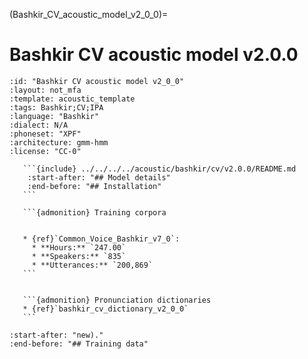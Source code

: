 
(Bashkir_CV_acoustic_model_v2_0_0)=
# Bashkir CV acoustic model v2.0.0

``````{acoustic} Bashkir CV acoustic model v2.0.0
:id: "Bashkir CV acoustic model v2_0_0"
:layout: not_mfa
:template: acoustic_template
:tags: Bashkir;CV;IPA
:language: "Bashkir"
:dialect: N/A
:phoneset: "XPF"
:architecture: gmm-hmm
:license: "CC-0"

   ```{include} ../../../../acoustic/bashkir/cv/v2.0.0/README.md
    :start-after: "## Model details"
    :end-before: "## Installation"
   ```

   ```{admonition} Training corpora


   * {ref}`Common_Voice_Bashkir_v7_0`:
     * **Hours:** `247.00`
     * **Speakers:** `835`
     * **Utterances:** `200,869`
   ```


   ```{admonition} Pronunciation dictionaries
   * {ref}`bashkir_cv_dictionary_v2_0_0`
   ```
``````

```{include} ../../../../acoustic/bashkir/cv/v2.0.0/README.md
:start-after: "new)."
:end-before: "## Training data"
```
